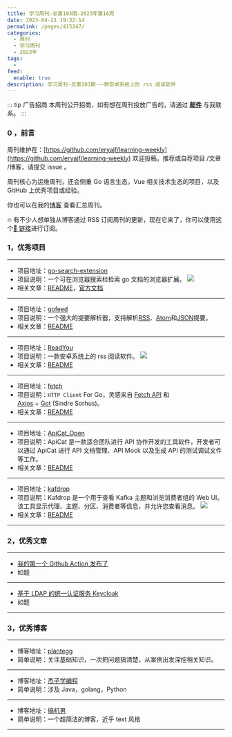 ```yaml
---
title: 学习周刊-总第103期-2023年第16周
date: 2023-04-21 19:32:14
permalink: /pages/415247/
categories:
  - 周刊
  - 学习周刊
  - 2023年
tags:
  -
feed:
  enable: true
description: 学习周刊-总第103期-一款安卓系统上的 rss 阅读软件
---
```


::: tip 广告招商
本周刊公开招商，如有想在周刊投放广告的，请通过 **[邮件](mailto:eryajf@163.com)** 与我联系。
:::

### 0 ，前言

周刊维护在：[https://github.com/eryajf/learning-weekly](https://github.com/eryajf/learning-weekly) 欢迎投稿，推荐或自荐项目 /文章 /博客，请提交 issue 。

周刊核心为运维周刊，还会侧重 Go 语言生态，Vue 相关技术生态的项目，以及 GitHub 上优秀项目或经验。

你也可以在我的[博客](https://wiki.eryajf.net/learning-weekly/) 查看汇总周刊。

🔥 有不少人想单独从博客通过 RSS 订阅周刊的更新，现在它来了，你可以使用这个[🔗 链接](https://wiki.eryajf.net/learning-weekly.xml)进行订阅。

### 1，优秀项目

---

- 项目地址：[go-search-extension](https://github.com/huhu/go-search-extension)
- 项目说明：一个可在浏览器搜索栏检索 go 文档的浏览器扩展。
  ![](http://t.eryajf.net/imgs/2023/02/441fdac4f10b9041.png)
- 相关文章：[README](https://github.com/huhu/go-search-extension#readme)，[官方文档](https://go.extension.sh/)

---

- 项目地址：[gofeed](https://github.com/mmcdole/gofeed)
- 项目说明：一个强大的提要解析器，支持解析[RSS](https://en.wikipedia.org/wiki/RSS)、[Atom](<https://en.wikipedia.org/wiki/Atom_(standard)>)和[JSON](https://jsonfeed.org/version/1)提要。
- 相关文章：[README](https://github.com/mmcdole/gofeed#readme)

---

- 项目地址：[ReadYou](https://github.com/Ashinch/ReadYou)
- 项目说明：一款安卓系统上的 rss 阅读软件。
  ![](http://t.eryajf.net/imgs/2023/03/30c476eb9a52ef20.png)
- 相关文章：[README](https://github.com/Ashinch/ReadYou/blob/main/README-zh-CN.md)

---

- 项目地址：[fetch](https://github.com/go-zoox/fetch)
- 项目说明：`HTTP Client` For Go，灵感来自 [Fetch API](https://developer.mozilla.org/en-US/docs/Web/API/Fetch_API) 和 [Axios](https://github.com/axios/axios) + [Got](https://github.com/sindresorhus/got) (Sindre Sorhus)。
- 相关文章：[README](https://github.com/go-zoox/fetch#readme)

---

- 项目地址：[ApiCat_Open](https://github.com/NatosoftCN/ApiCat_Open)
- 项目说明：ApiCat 是一款适合团队进行 API 协作开发的工具软件，开发者可以通过 ApiCat 进行 API 文档管理、API Mock 以及生成 API 的测试调试文件等工作。
- 相关文章：[README](https://github.com/NatosoftCN/ApiCat_Open#readme)

---

- 项目地址：[kafdrop](https://github.com/obsidiandynamics/kafdrop)
- 项目说明：Kafdrop 是一个用于查看 Kafka 主题和浏览消费者组的 Web UI。该工具显示代理、主题、分区、消费者等信息，并允许您查看消息。
  ![](http://t.eryajf.net/imgs/2023/03/1fba2a8ced5a2de5.png)
- 相关文章：[README](https://github.com/obsidiandynamics/kafdrop#readme)

---

### 2，优秀文章

---

- [我的第一个 Github Action 发布了](https://bojieyang.github.io/posts/my-first-github-action-released/)
- 如题

---

- [基于 LDAP 的统一认证服务 Keycloak](https://www.u.tsukuba.ac.jp/~s2036012/tech/webmaster/ldap-integration.html)
- 如题

---

### 3，优秀博客

---

- 博客地址：[plantegg](https://plantegg.github.io/)
- 简单说明：关注基础知识，一次把问题搞清楚，从案例出发深挖相关知识。

---

- 博客地址：[杰子学编程](https://julywhj.cn/)
- 简单说明：涉及 Java，golang，Python

---

- 博客地址：[搞机男](https://www.gaojinan.com/)
- 简单说明：一个超简洁的博客，近乎 text 风格

---
